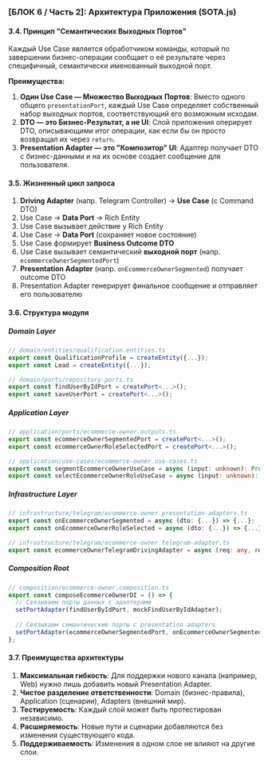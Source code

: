 ### [БЛОК 6 / Часть 2]: Архитектура Приложения (SOTA.js)

#### 3.4. Принцип "Семантических Выходных Портов"
Каждый Use Case является обработчиком команды, который по завершении бизнес-операции сообщает о её результате через специфичный, семантически именованный выходной порт.

**Преимущества:**
1. **Один Use Case — Множество Выходных Портов**: Вместо одного общего `presentationPort`, каждый Use Case определяет собственный набор выходных портов, соответствующий его возможным исходам.
2. **DTO — это Бизнес-Результат, а не UI**: Слой приложения оперирует DTO, описывающими итог операции, как если бы он просто возвращал их через `return`.
3. **Presentation Adapter — это "Композитор" UI**: Адаптер получает DTO с бизнес-данными и на их основе создает сообщение для пользователя.

#### 3.5. Жизненный цикл запроса
1.  **Driving Adapter** (напр. Telegram Controller) → **Use Case** (с Command DTO)
2.  Use Case → **Data Port** → Rich Entity
3.  Use Case вызывает действие у Rich Entity
4.  Use Case → **Data Port** (сохраняет новое состояние)
5.  Use Case формирует **Business Outcome DTO**
6.  Use Case вызывает семантический **выходной порт** (напр. `ecommerceOwnerSegmentedPort`)
7.  **Presentation Adapter** (напр. `onEcommerceOwnerSegmented`) получает outcome DTO
8.  Presentation Adapter генерирует финальное сообщение и отправляет его пользователю

#### 3.6. Структура модуля

##### Domain Layer
```typescript
// domain/entities/qualification.entities.ts
export const QualificationProfile = createEntity({...});
export const Lead = createEntity({...});

// domain/ports/repository.ports.ts
export const findUserByIdPort = createPort<...>();
export const saveUserPort = createPort<...>();
```

##### Application Layer
```typescript
// application/ports/ecommerce-owner.outputs.ts
export const ecommerceOwnerSegmentedPort = createPort<...>();
export const ecommerceOwnerRoleSelectedPort = createPort<...>();

// application/use-cases/ecommerce-owner.use-cases.ts
export const segmentEcommerceOwnerUseCase = async (input: unknown): Promise<void> => {...};
export const selectEcommerceOwnerRoleUseCase = async (input: unknown): Promise<void> => {...};
```

##### Infrastructure Layer
```typescript
// infrastructure/telegram/ecommerce-owner.presentation-adapters.ts
export const onEcommerceOwnerSegmented = async (dto: {...}) => {...};
export const onEcommerceOwnerRoleSelected = async (dto: {...}) => {...};

// infrastructure/telegram/ecommerce-owner.telegram-adapter.ts
export const ecommerceOwnerTelegramDrivingAdapter = async (req: any, res: any) => {...};
```

##### Composition Root
```typescript
// composition/ecommerce-owner.composition.ts
export const composeEcommerceOwnerDI = () => {
  // Связываем порты данных с адаптерами
  setPortAdapter(findUserByIdPort, mockFindUserByIdAdapter);
  
  // Связываем семантические порты с presentation adapters
  setPortAdapter(ecommerceOwnerSegmentedPort, onEcommerceOwnerSegmented);
};
```

#### 3.7. Преимущества архитектуры
1.  **Максимальная гибкость**: Для поддержки нового канала (например, Web) нужно лишь добавить новый Presentation Adapter.
2.  **Чистое разделение ответственности**: Domain (бизнес-правила), Application (сценарии), Adapters (внешний мир).
3.  **Тестируемость**: Каждый слой может быть протестирован независимо.
4.  **Расширяемость**: Новые пути и сценарии добавляются без изменения существующего кода.
5.  **Поддерживаемость**: Изменения в одном слое не влияют на другие слои.
